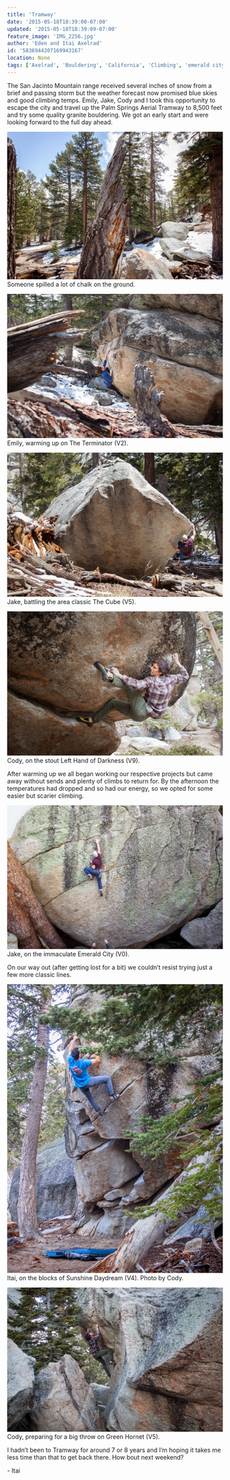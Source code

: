 ```yaml
---
title: 'Tramway'
date: '2015-05-18T18:39:00-07:00'
updated: '2015-05-18T18:39:09-07:00'
feature_image: 'IMG_2256.jpg'
author: 'Eden and Itai Axelrad'
id: '5836944207169943167'
location: None
tags: ['Axelrad', 'Bouldering', 'California', 'Climbing', 'emerald city', 'Five Ten', 'granite', 'highball', 'Itai', 'Rock', 'Tramway']
---
```


The San Jacinto Mountain range received several inches of snow from a brief and passing storm but the weather forecast now promised blue skies and good climbing temps. Emily, Jake, Cody and I took this opportunity to escape the city and travel up the Palm Springs Aerial Tramway to 8,500 feet and try some quality granite bouldering. We got an early start and were looking forward to the full day ahead.

![image alt](/images/IMG_2256.jpg)Someone spilled a lot of chalk on the ground.

![image alt](/images/IMG_2247.jpg)Emily, warming up on The Terminator (V2).

![image alt](/images/IMG_2257.jpg)Jake, battling the area classic The Cube (V5).

![image alt](/images/IMG_2267.jpg)Cody, on the stout Left Hand of Darkness (V9).

After warming up we all began working our respective projects but came away without sends and plenty of climbs to return for. By the afternoon the temperatures had dropped and so had our energy, so we opted for some easier but scarier climbing.

![image alt](/images/IMG_2296.jpg)Jake, on the immaculate Emerald City (V0).

On our way out (after getting lost for a bit) we couldn’t resist trying just a few more classic lines.

![image alt](/images/IMG_2347.jpg)Itai, on the blocks of Sunshine Daydream (V4). Photo by Cody.

![image alt](/images/IMG_2361.jpg)Cody, preparing for a big throw on Green Hornet (V5).

I hadn’t been to Tramway for around 7 or 8 years and I’m hoping it takes me less time than that to get back there. How bout next weekend?

\- Itai
